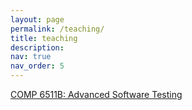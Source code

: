```yaml
---
layout: page
permalink: /teaching/
title: teaching
description:
nav: true 
nav_order: 5
---
```


<a href='https://cse.hkust.edu.hk/~dongdong/comp6511b.html'>COMP 6511B: Advanced Software Testing</a>
